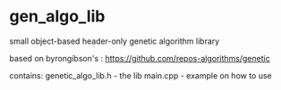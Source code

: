 # gen_algo_lib
small object-based header-only genetic algorithm library

based on byrongibson's :
https://github.com/repos-algorithms/genetic

contains:
genetic_algo_lib.h - the lib
main.cpp           - example on how to use

